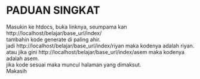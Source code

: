 <h1>PADUAN SINGKAT</h1>
Masukin ke htdocs, buka linknya, seumpama kan http://localhost/belajar/base_url/index/ <br>
tambahin kode generate di paling ahir. <br>
jadi http://localhost/belajar/base_url/index/riyan
maka kodenya adalah riyan. <br>
atau jika gini http://localhost/belajar/base_url/index/asem
maka kodenya adalah asem. <br>
jika kode sesuai maka muncul halaman yang dimaksut.
<br>
Makasih
